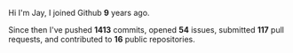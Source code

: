 Hi I'm Jay, I joined Github **9** years ago.

Since then I've pushed **1413** commits, opened **54** issues, submitted **117** pull requests, and contributed to **16** public repositories.
